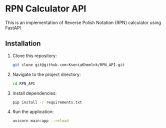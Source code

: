 # RPN Calculator API

This is an implementation of Reverse Polish Notation (RPN) calculator using FastAPI

## Installation

1. Clone this repository:
   ```bash
   git clone git@github.com:KseniaKhmelnk/RPN_API.git
   ```
2. Navigate to the project directory:
   ```bash
   cd RPN_API
   ```
3. Install dependencies:
   ```bash
   pip install -r requirements.txt
   ```
4. Run the application:
   ```bash
   uvicorn main:app --reload
   ```
